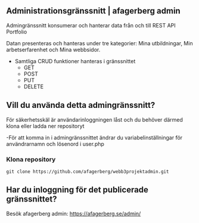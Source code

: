 ## Administrationsgränssnitt | afagerberg admin

Admingränssnitt konsumerar och hanterar data från och till REST API Portfolio

Datan presenteras och hanteras under tre kategorier: Mina utbildningar, Min arbetserfarenhet och Mina webbsidor. 

* Samtliga CRUD funktioner hanteras i gränssnittet
    - GET
    - POST
    - PUT
    - DELETE


## Vill du använda detta admingränssnitt?
För säkerhetsskäl är användarinloggningen låst och du behöver därmed klona eller ladda ner repositoryt

-För att komma in i admingränssnittet ändrar du variabelinställningar för användrarnamn och lösenord i user.php 

### Klona repository
`git clone https://github.com/afagerberg/webb3projektadmin.git` 

## Har du inloggning för det publicerade gränssnittet?
Besök afagerberg admin: https://afagerberg.se/admin/ 